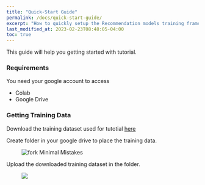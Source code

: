 ```yaml
---
title: "Quick-Start Guide"
permalink: /docs/quick-start-guide/
excerpt: "How to quickly setup the Recommendation models training framework."
last_modified_at: 2023-02-23T08:48:05-04:00
toc: true
---
```


This guide will help you getting started with tutorial.

### Requirements
You need your google account to access
- Colab
- Google Drive

### Getting Training Data
Download the training dataset used for tutotial [here](https://drive.google.com/file/d/1lCSyPsHyzPnOv4Q5TGKUlw1Hk9MRqY9r/view?usp=sharing)

Create folder in your google drive to place the training data.
<figure>
  <img src="{{ '/assets/tutotial/google_drive_folder.png' | relative_url }}" alt="fork Minimal Mistakes">
</figure>

Upload the downloaded training dataset in the folder.
<figure>
  <img src="{{ '/assets/tutotial/dataset_upload.png' }}">
</figure>

